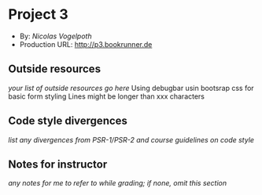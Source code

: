 # Project 3
+ By: *Nicolas Vogelpoth*
+ Production URL: <http://p3.bookrunner.de>

## Outside resources
*your list of outside resources go here*
Using debugbar
usin bootsrap css for basic form styling
Lines might be longer than xxx characters

## Code style divergences
*list any divergences from PSR-1/PSR-2 and course guidelines on code style*

## Notes for instructor
*any notes for me to refer to while grading; if none, omit this section*
